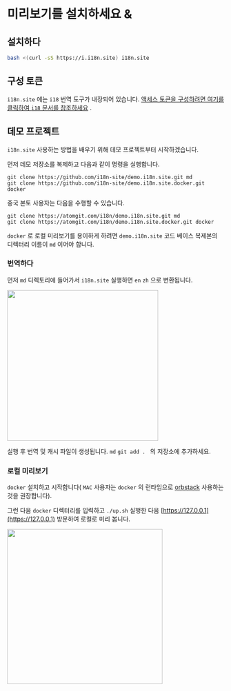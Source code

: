 # 미리보기를 설치하세요 &

## 설치하다

```sh
bash <(curl -sS https://i.i18n.site) i18n.site
```

## 구성 토큰

`i18n.site` 에는 `i18` 번역 도구가 내장되어 있습니다. [액세스 토큰을 구성하려면 여기를 클릭하여 `i18` 문서를 참조하세요](/i18/use) .

## 데모 프로젝트

`i18n.site` 사용하는 방법을 배우기 위해 데모 프로젝트부터 시작하겠습니다.

먼저 데모 저장소를 복제하고 다음과 같이 명령을 실행합니다.

```
git clone https://github.com/i18n-site/demo.i18n.site.git md
git clone https://github.com/i18n-site/demo.i18n.site.docker.git docker
```

중국 본토 사용자는 다음을 수행할 수 있습니다.

```
git clone https://atomgit.com/i18n/demo.i18n.site.git md
git clone https://atomgit.com/i18n/demo.i18n.site.docker.git docker
```

`docker` 로 로컬 미리보기를 용이하게 하려면 `demo.i18n.site` 코드 베이스 복제본의 디렉터리 이름이 `md` 이어야 합니다.

### 번역하다

먼저 `md` 디렉토리에 들어가서 `i18n.site` 실행하면 `en` `zh` 으로 변환됩니다.

<img src="https://p.3ti.site/1721114619.avif" style="width:350px">

실행 후 번역 및 캐시 파일이 생성됩니다. `md` `git add . ` 의 저장소에 추가하세요.

### 로컬 미리보기

`docker` 설치하고 시작합니다( `MAC` 사용자는 `docker` 의 런타임으로 [orbstack](https://orbstack.dev) 사용하는 것을 권장합니다).

그런 다음 `docker` 디렉터리를 입력하고 `./up.sh` 실행한 다음 [https://127.0.0.1](https://127.0.0.1) 방문하여 로컬로 미리 봅니다.

<img src="//p.3ti.site/1721104238.avif" style="width:360px">